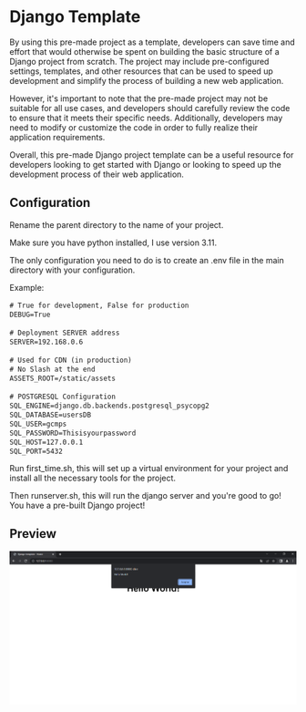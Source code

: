 # Django Template
By using this pre-made project as a template, developers can save time and effort that would otherwise be spent on building the basic structure of a Django project from scratch. The project may include pre-configured settings, templates, and other resources that can be used to speed up development and simplify the process of building a new web application.

However, it's important to note that the pre-made project may not be suitable for all use cases, and developers should carefully review the code to ensure that it meets their specific needs. Additionally, developers may need to modify or customize the code in order to fully realize their application requirements.

Overall, this pre-made Django project template can be a useful resource for developers looking to get started with Django or looking to speed up the development process of their web application.

## Configuration
Rename the parent directory to the name of your project.

Make sure you have python installed, I use version 3.11.

The only configuration you need to do is to create an .env file in the main directory with your configuration.

Example:
```
# True for development, False for production
DEBUG=True

# Deployment SERVER address
SERVER=192.168.0.6

# Used for CDN (in production)
# No Slash at the end
ASSETS_ROOT=/static/assets

# POSTGRESQL Configuration
SQL_ENGINE=django.db.backends.postgresql_psycopg2
SQL_DATABASE=usersDB
SQL_USER=gcmps
SQL_PASSWORD=Thisisyourpassword
SQL_HOST=127.0.0.1
SQL_PORT=5432
```

Run first_time.sh, this will set up a virtual environment for your project and install all the necessary tools for the project.

Then runserver.sh, this will run the django server and you're good to go! You have a pre-built Django project!

## Preview
![Screenshot](Preview.png)